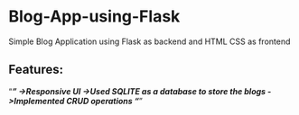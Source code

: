 # Blog-App-using-Flask
Simple Blog Application using Flask as backend and HTML CSS as frontend

## Features:
 “***”
->Responsive UI
->Used SQLITE as a database to store the blogs 
->Implemented CRUD operations
 “***”

